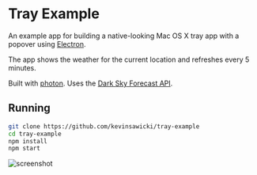 # Tray Example

An example app for building a native-looking Mac OS X tray app with a popover
using [Electron](http://electron.atom.io).

The app shows the weather for the current location and refreshes every 5 minutes.

Built with [photon](http://photonkit.com).
Uses the [Dark Sky Forecast API](https://developer.forecast.io).

## Running

```sh
git clone https://github.com/kevinsawicki/tray-example
cd tray-example
npm install
npm start
```

![screenshot](https://cloud.githubusercontent.com/assets/671378/15033544/97011f38-1220-11e6-9611-1571063fe107.png)
